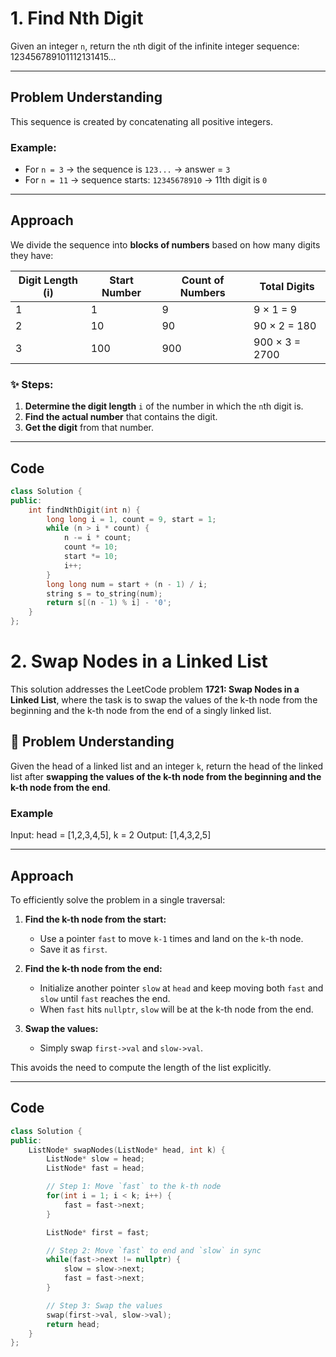 # 1. Find Nth Digit

Given an integer `n`, return the `n`th digit of the infinite integer sequence:
123456789101112131415...


---

## Problem Understanding

This sequence is created by concatenating all positive integers.

### Example:
- For `n = 3` → the sequence is `123...` → answer = `3`
- For `n = 11` → sequence starts: `12345678910` → 11th digit is `0`

---

## Approach

We divide the sequence into **blocks of numbers** based on how many digits they have:

| Digit Length (i) | Start Number | Count of Numbers | Total Digits |
|------------------|--------------|------------------|---------------|
| 1                | 1            | 9                | 9 × 1 = 9     |
| 2                | 10           | 90               | 90 × 2 = 180  |
| 3                | 100          | 900              | 900 × 3 = 2700|

### ✨ Steps:
1. **Determine the digit length** `i` of the number in which the `n`th digit is.
2. **Find the actual number** that contains the digit.
3. **Get the digit** from that number.

---

## Code

```cpp
class Solution {
public:
    int findNthDigit(int n) {
        long long i = 1, count = 9, start = 1;
        while (n > i * count) {
            n -= i * count;
            count *= 10;
            start *= 10;
            i++;
        }
        long long num = start + (n - 1) / i;
        string s = to_string(num);
        return s[(n - 1) % i] - '0';
    }
};
```

# 2. Swap Nodes in a Linked List

This solution addresses the LeetCode problem **1721: Swap Nodes in a Linked List**, where the task is to swap the values of the k-th node from the beginning and the k-th node from the end of a singly linked list.

## 🧩 Problem Understanding

Given the head of a linked list and an integer `k`, return the head of the linked list after **swapping the values of the k-th node from the beginning and the k-th node from the end**.

### Example

Input: head = [1,2,3,4,5], k = 2
Output: [1,4,3,2,5]


---

## Approach

To efficiently solve the problem in a single traversal:

1. **Find the k-th node from the start:**
   - Use a pointer `fast` to move `k-1` times and land on the `k`-th node.
   - Save it as `first`.

2. **Find the k-th node from the end:**
   - Initialize another pointer `slow` at `head` and keep moving both `fast` and `slow` until `fast` reaches the end.
   - When `fast` hits `nullptr`, `slow` will be at the k-th node from the end.

3. **Swap the values:**
   - Simply swap `first->val` and `slow->val`.

This avoids the need to compute the length of the list explicitly.

---

## Code

```cpp
class Solution {
public:
    ListNode* swapNodes(ListNode* head, int k) {
        ListNode* slow = head;
        ListNode* fast = head;

        // Step 1: Move `fast` to the k-th node
        for(int i = 1; i < k; i++) {
            fast = fast->next;
        }

        ListNode* first = fast;

        // Step 2: Move `fast` to end and `slow` in sync
        while(fast->next != nullptr) {
            slow = slow->next;
            fast = fast->next;
        }

        // Step 3: Swap the values
        swap(first->val, slow->val);
        return head;
    }
};
```